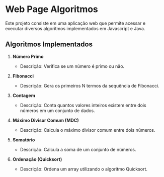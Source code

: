 # Web Page Algoritmos

Este projeto consiste em uma aplicação web que permite acessar e executar diversos algoritmos implementados em Javascript e Java.

## Algoritmos Implementados

1. **Número Primo**
   - Descrição: Verifica se um número é primo ou não.

2. **Fibonacci**
   - Descrição: Gera os primeiros N termos da sequência de Fibonacci.
     
3. **Contagem**
   - Descrição: Conta quantos valores inteiros existem entre dois números em um conjunto de dados.

4. **Máximo Divisor Comum (MDC)**
   - Descrição: Calcula o máximo divisor comum entre dois números.

5. **Somatório**
   - Descrição: Calcula a soma de um conjunto de números.


6. **Ordenação (Quicksort)**
   - Descrição: Ordena um array utilizando o algoritmo Quicksort.





